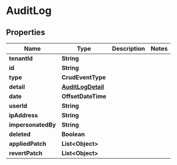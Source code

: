 

# AuditLog


## Properties

| Name | Type | Description | Notes |
|------------ | ------------- | ------------- | -------------|
|**tenantId** | **String** |  |  |
|**id** | **String** |  |  |
|**type** | **CrudEventType** |  |  |
|**detail** | [**AuditLogDetail**](AuditLogDetail.md) |  |  |
|**date** | **OffsetDateTime** |  |  |
|**userId** | **String** |  |  |
|**ipAddress** | **String** |  |  |
|**impersonatedBy** | **String** |  |  |
|**deleted** | **Boolean** |  |  |
|**appliedPatch** | **List&lt;Object&gt;** |  |  |
|**revertPatch** | **List&lt;Object&gt;** |  |  |



